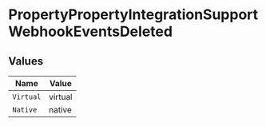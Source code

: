 # PropertyPropertyIntegrationSupportWebhookEventsDeleted


## Values

| Name      | Value     |
| --------- | --------- |
| `Virtual` | virtual   |
| `Native`  | native    |